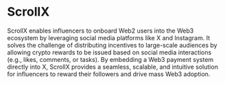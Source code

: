 # ScrollX

ScrollX enables influencers to onboard Web2 users into the Web3 ecosystem by leveraging social media platforms like X and Instagram. It solves the challenge of distributing incentives to large-scale audiences by allowing crypto rewards to be issued based on social media interactions (e.g., likes, comments, or tasks). By embedding a Web3 payment system directly into X, ScrollX provides a seamless, scalable, and intuitive solution for influencers to reward their followers and drive mass Web3 adoption.

